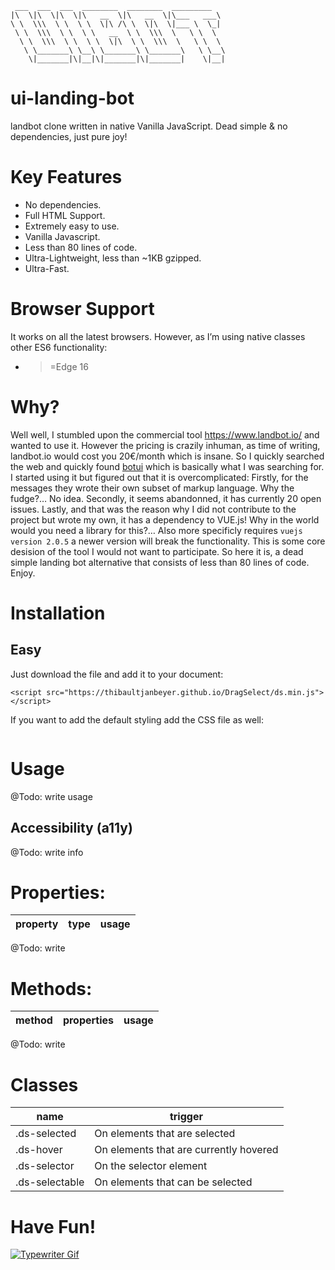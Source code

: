 ```
 ___  ___  ___  ________  ________  _________   
|\  \|\  \|\  \|\   __  \|\   __  \|\___   ___\ 
\ \  \\\  \ \  \ \  \|\ /\ \  \|\  \|___ \  \_| 
 \ \  \\\  \ \  \ \   __  \ \  \\\  \   \ \  \  
  \ \  \\\  \ \  \ \  \|\  \ \  \\\  \   \ \  \ 
   \ \_______\ \__\ \_______\ \_______\   \ \__\
    \|_______|\|__|\|_______|\|_______|    \|__|

```
# ui-landing-bot

landbot clone written in native Vanilla JavaScript. Dead simple &amp; no dependencies, just pure joy!

# Key Features

- No dependencies.
- Full HTML Support.
- Extremely easy to use.
- Vanilla Javascript.
- Less than 80 lines of code.
- Ultra-Lightweight, less than ~1KB gzipped.
- Ultra-Fast.

# Browser Support

It works on all the latest browsers. However, as I’m using native classes other ES6 functionality:  
- >=Edge 16 

# Why?

Well well, I stumbled upon the commercial tool https://www.landbot.io/ and wanted to use it. However the pricing is crazily inhuman, as time of writing, landbot.io would cost you 20€/month which is insane. So I quickly searched the web and quickly found [botui](https://github.com/botui/botui) which is basically what I was searching for. I started using it but figured out that it is overcomplicated: Firstly, for the messages they wrote their own subset of markup language. Why the fudge?… No idea. Secondly, it seems abandonned, it has currently 20 open issues. Lastly, and that was the reason why I did not contribute to the project but wrote my own, it has a dependency to VUE.js! Why in the world would you need a library for this?… Also more specificly requires `vuejs version 2.0.5` a newer version will break the functionality. This is some core desision of the tool I would not want to participate. So here it is, a dead simple landing bot alternative that consists of less than 80 lines of code. Enjoy.

# Installation

## Easy

Just download the file and add it to your document:
```
<script src="https://thibaultjanbeyer.github.io/DragSelect/ds.min.js"></script>
```
If you want to add the default styling add the CSS file as well:
```

```

# Usage

@Todo: write usage

## Accessibility (a11y)

@Todo: write info

# Properties:
| property | type | usage |
|--- |--- |--- |
@Todo: write

# Methods:
| method | properties | usage |
|--- |--- |--- |
@Todo: write

# Classes
| name | trigger |
|--- |--- |
|.ds-selected |On elements that are selected
|.ds-hover |On elements that are currently hovered
|.ds-selector |On the selector element
|.ds-selectable |On elements that can be selected

# Have Fun!

[![Typewriter Gif](https://thibaultjanbeyer.github.io/DragSelect/typewriter.gif)](http://thibaultjanbeyer.com/)